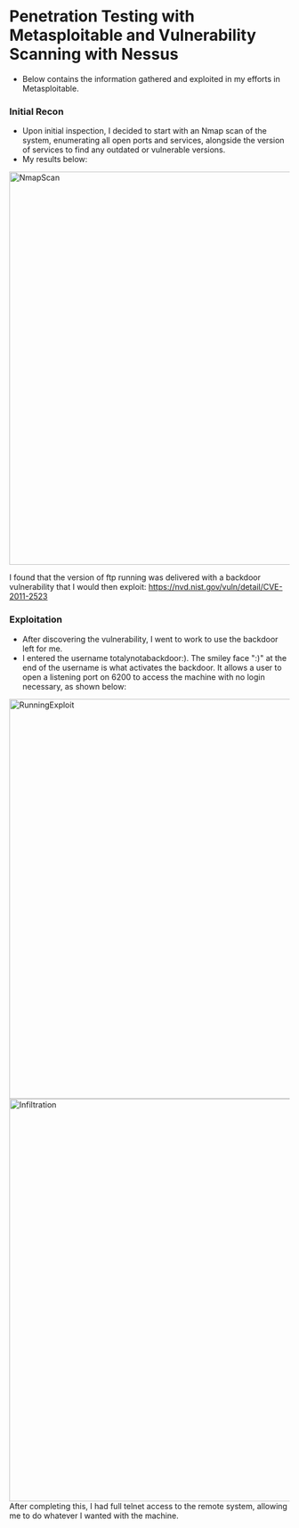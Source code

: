# Penetration Testing with Metasploitable and Vulnerability Scanning with Nessus
- Below contains the information gathered and exploited in my efforts in Metasploitable.

### Initial Recon
- Upon initial inspection, I decided to start with an Nmap scan of the system, enumerating all open ports and services, alongside the version of services to find any outdated or vulnerable versions.
- My results below:

<img width="706" alt="NmapScan" src="https://github.com/user-attachments/assets/b0f6df1d-f879-486f-8937-5316c2c78841">

I found that the version of ftp running was delivered with a backdoor vulnerability that I would then exploit: https://nvd.nist.gov/vuln/detail/CVE-2011-2523
### Exploitation
- After discovering the vulnerability, I went to work to use the backdoor left for me.
- I entered the username totalynotabackdoor:). The smiley face ":)" at the end of the username is what activates the backdoor. It allows a user to open a listening port on 6200 to access the machine with no login necessary, as shown below:
<img width="718" alt="RunningExploit" src="https://github.com/user-attachments/assets/72f48182-c1eb-4525-9031-06e2fe022ba6">
<img width="723" alt="Infiltration" src="https://github.com/user-attachments/assets/2fd97c74-b970-4341-9072-37d70ba5d72e">
After completing this, I had full telnet access to the remote system, allowing me to do whatever I wanted with the machine.
